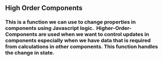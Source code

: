 ## High Order Components

### This is a function we can use to change properties in components using Javascript logic.  Higher-Order-Components are used when we want to control updates in components especially when we have data that is required from calculations in other components. This function handles the change in state. 
